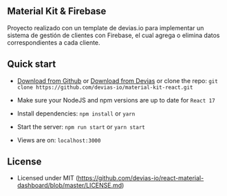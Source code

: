 ## Material Kit & Firebase

Proyecto realizado con un template de devias.io para implementar un sistema de gestión de clientes con Firebase, el cual agrega o elimina datos correspondientes a cada cliente.

## Quick start

- [Download from Github](https://github.com/devias-io/material-kit-react/archive/master.zip) or [Download from Devias](https://devias.io/products/material-kit-react) or clone the repo: `git clone https://github.com/devias-io/material-kit-react.git`

- Make sure your NodeJS and npm versions are up to date for `React 17`

- Install dependencies: `npm install` or `yarn`

- Start the server: `npm run start` or `yarn start`

- Views are on: `localhost:3000`

## License

- Licensed under MIT (https://github.com/devias-io/react-material-dashboard/blob/master/LICENSE.md)

